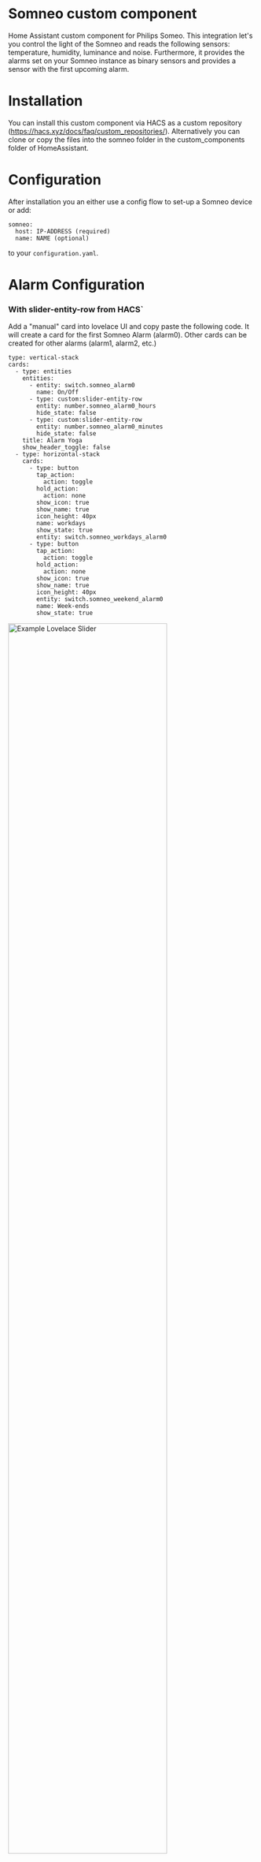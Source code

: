 # Somneo custom component
Home Assistant custom component for Philips Someo. This integration let's you control the light of the Somneo and reads the following sensors: temperature, humidity, luminance and noise. Furthermore, it provides the alarms set on your Somneo instance as binary sensors and provides a sensor with the first upcoming alarm. 

# Installation
You can install this custom component via HACS as a custom repository (https://hacs.xyz/docs/faq/custom_repositories/). Alternatively you can clone or copy the files into the somneo folder in the custom_components folder of HomeAssistant.

# Configuration
After installation you an either use a config flow to set-up a Somneo device or add:
```
somneo:
  host: IP-ADDRESS (required)
  name: NAME (optional)
```
to your ```configuration.yaml```.

# Alarm Configuration
### With slider-entity-row from HACS`
Add a "manual" card into lovelace UI and copy paste the following code. It will create a card for the first Somneo Alarm (alarm0). 
Other cards can be created for other alarms (alarm1, alarm2, etc.)
```
type: vertical-stack
cards:
  - type: entities
    entities:
      - entity: switch.somneo_alarm0
        name: On/Off
      - type: custom:slider-entity-row
        entity: number.somneo_alarm0_hours
        hide_state: false
      - type: custom:slider-entity-row
        entity: number.somneo_alarm0_minutes
        hide_state: false
    title: Alarm Yoga
    show_header_toggle: false
  - type: horizontal-stack
    cards:
      - type: button
        tap_action:
          action: toggle
        hold_action:
          action: none
        show_icon: true
        show_name: true
        icon_height: 40px
        name: workdays
        show_state: true
        entity: switch.somneo_workdays_alarm0
      - type: button
        tap_action:
          action: toggle
        hold_action:
          action: none
        show_icon: true
        show_name: true
        icon_height: 40px
        entity: switch.somneo_weekend_alarm0
        name: Week-ends
        show_state: true
```
<img src="https://github.com/theneweinstein/somneo/blob/master/lovelace1.jpg" alt="Example Lovelace Slider" width="80%"/>

### Without slider-entity-row from HACS

```
type: vertical-stack
cards:
  - type: entities
    entities:
      - entity: switch.somneo_alarm0
        name: On/Off
      - entity: number.somneo_alarm0_hours
        hide_state: false
      - entity: number.somneo_alarm0_minutes
        hide_state: false
    title: Alarm Yoga
    show_header_toggle: false
  - type: horizontal-stack
    cards:
      - type: button
        tap_action:
          action: toggle
        hold_action:
          action: none
        show_icon: true
        show_name: true
        icon_height: 40px
        name: workdays
        show_state: true
        entity: switch.somneo_workdays_alarm0
      - type: button
        tap_action:
          action: toggle
        hold_action:
          action: none
        show_icon: true
        show_name: true
        icon_height: 40px
        entity: switch.somneo_weekend_alarm0
        name: Week-ends
        show_state: true
```
<img src="https://github.com/theneweinstein/somneo/blob/master/lovelace2.jpg" alt="Example Lovelace" width="80%"/>
